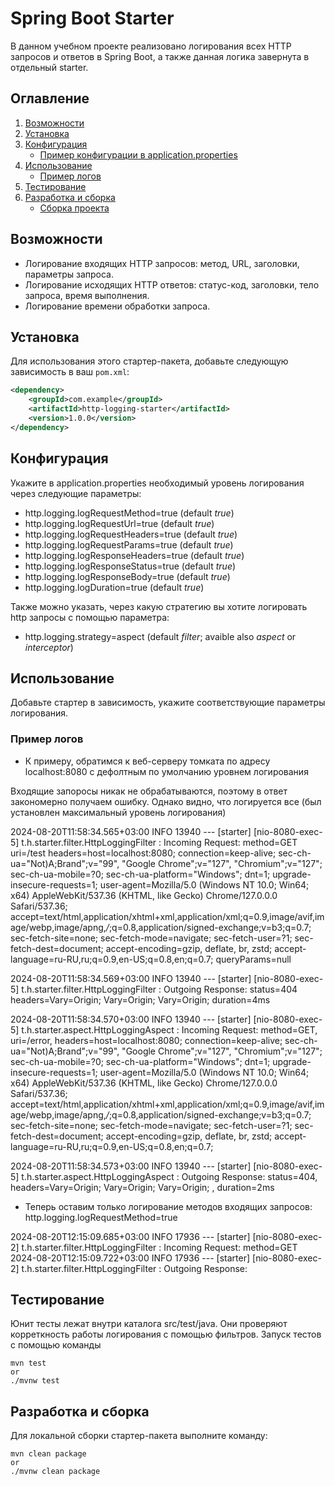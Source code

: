  # Spring Boot Starter

В данном учебном проекте реализовано логирования всех HTTP запросов и ответов в Spring Boot, а также данная логика завернута в отдельный starter.

## Оглавление

1. [Возможности](#возможности)
2. [Установка](#установка)
3. [Конфигурация](#конфигурация)
   - [Пример конфигурации в application.properties](#пример-конфигурации-в-applicationproperties)
4. [Использование](#использование)
   - [Пример логов](#пример-логов)
5. [Тестирование](#тестирование)
6. [Разработка и сборка](#разработка-и-сборка)
   - [Сборка проекта](#сборка-проекта)

## Возможности

- Логирование входящих HTTP запросов: метод, URL, заголовки, параметры запроса.
- Логирование исходящих HTTP ответов: статус-код, заголовки, тело запроса, время выполнения.
- Логирование времени обработки запроса.

## Установка

Для использования этого стартер-пакета, добавьте следующую зависимость в ваш `pom.xml`:

```xml
<dependency>
    <groupId>com.example</groupId>
    <artifactId>http-logging-starter</artifactId>
    <version>1.0.0</version>
</dependency>
```

## Конфигурация

Укажите в application.properties необходимый уровень логирования через следующие параметры:
- http.logging.logRequestMethod=true (default *true*)
- http.logging.logRequestUrl=true (default *true*)
- http.logging.logRequestHeaders=true (default *true*)
- http.logging.logRequestParams=true (default *true*)
- http.logging.logResponseHeaders=true (default *true*) 
- http.logging.logResponseStatus=true (default *true*)
- http.logging.logResponseBody=true (default *true*)
- http.logging.logDuration=true (default *true*)
  
Также можно указать, через какую стратегию вы хотите логировать http запросы с помощью параметра:
- http.logging.strategy=aspect   (default *filter*; avaible also *aspect* or *interceptor*)
  
## Использование

Добавьте стартер в зависимость, укажите соответствующие параметры логирования.

### Пример логов
- К примеру, обратимся к веб-серверу томката по адресу localhost:8080 с дефолтным по умолчанию уровнем логирования

Входящие запоросы никак не обрабатываются, поэтому в ответ закономерно получаем ошибку. Однако видно, что логируется все (был установлен максимальный уровень логирования)

2024-08-20T11:58:34.565+03:00  INFO 13940 --- [starter] [nio-8080-exec-5] t.h.starter.filter.HttpLoggingFilter     : Incoming Request: method=GET uri=/test headers=host=localhost:8080; connection=keep-alive; sec-ch-ua="Not)A;Brand";v="99", "Google Chrome";v="127", "Chromium";v="127"; sec-ch-ua-mobile=?0; sec-ch-ua-platform="Windows"; dnt=1; upgrade-insecure-requests=1; user-agent=Mozilla/5.0 (Windows NT 10.0; Win64; x64) AppleWebKit/537.36 (KHTML, like Gecko) Chrome/127.0.0.0 Safari/537.36; accept=text/html,application/xhtml+xml,application/xml;q=0.9,image/avif,image/webp,image/apng,*/*;q=0.8,application/signed-exchange;v=b3;q=0.7; sec-fetch-site=none; sec-fetch-mode=navigate; sec-fetch-user=?1; sec-fetch-dest=document; accept-encoding=gzip, deflate, br, zstd; accept-language=ru-RU,ru;q=0.9,en-US;q=0.8,en;q=0.7;  queryParams=null

2024-08-20T11:58:34.569+03:00  INFO 13940 --- [starter] [nio-8080-exec-5] t.h.starter.filter.HttpLoggingFilter     : Outgoing Response: status=404 headers=Vary=Origin; Vary=Origin; Vary=Origin;  duration=4ms

2024-08-20T11:58:34.570+03:00  INFO 13940 --- [starter] [nio-8080-exec-5] t.h.starter.aspect.HttpLoggingAspect     : Incoming Request: method=GET, uri=/error, headers=host=localhost:8080; connection=keep-alive; sec-ch-ua="Not)A;Brand";v="99", "Google Chrome";v="127", "Chromium";v="127"; sec-ch-ua-mobile=?0; sec-ch-ua-platform="Windows"; dnt=1; upgrade-insecure-requests=1; user-agent=Mozilla/5.0 (Windows NT 10.0; Win64; x64) AppleWebKit/537.36 (KHTML, like Gecko) Chrome/127.0.0.0 Safari/537.36; accept=text/html,application/xhtml+xml,application/xml;q=0.9,image/avif,image/webp,image/apng,*/*;q=0.8,application/signed-exchange;v=b3;q=0.7; sec-fetch-site=none; sec-fetch-mode=navigate; sec-fetch-user=?1; sec-fetch-dest=document; accept-encoding=gzip, deflate, br, zstd; accept-language=ru-RU,ru;q=0.9,en-US;q=0.8,en;q=0.7; 

2024-08-20T11:58:34.573+03:00  INFO 13940 --- [starter] [nio-8080-exec-5] t.h.starter.aspect.HttpLoggingAspect     : Outgoing Response: status=404, headers=Vary=Origin; Vary=Origin; Vary=Origin; , duration=2ms


- Теперь оставим только логирование методов входящих запросов: http.logging.logRequestMethod=true

2024-08-20T12:15:09.685+03:00  INFO 17936 --- [starter] [nio-8080-exec-2] t.h.starter.filter.HttpLoggingFilter     : Incoming Request: method=GET
2024-08-20T12:15:09.722+03:00  INFO 17936 --- [starter] [nio-8080-exec-2] t.h.starter.filter.HttpLoggingFilter     : Outgoing Response:


## Тестирование
Юнит тесты лежат внутри каталога src/test/java. Они проверяют корреткность работы логирования с помощью фильтров.
Запуск тестов с помощью команды
```
mvn test
or
./mvnw test
```

## Разработка и сборка
Для локальной сборки стартер-пакета выполните команду:
```
mvn clean package
or
./mvnw clean package
```

